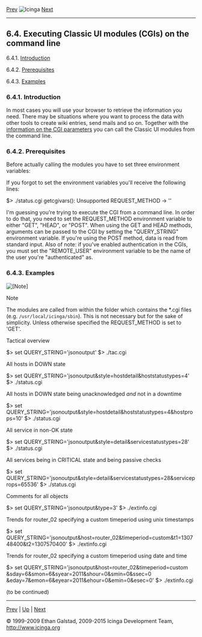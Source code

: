 [Prev](cgiparams.md) ![Icinga](../images/logofullsize.png "Icinga") [Next](icinga-web-scratch.md)

* * * * *

6.4. Executing Classic UI modules (CGIs) on the command line
------------------------------------------------------------

6.4.1. [Introduction](cgicmd.md#introduction_cgicmd)

6.4.2. [Prerequisites](cgicmd.md#prerequisites)

6.4.3. [Examples](cgicmd.md#examples)

### 6.4.1. Introduction

In most cases you will use your browser to retrieve the information you
need. There may be situations where you want to process the data with
other tools to create wiki entries, send mails and so on. Together with
the [information on the CGI
parameters](cgiparams.md "6.3. Information On Classic UI parameters")
you can call the Classic UI modules from the command line.

### 6.4.2. Prerequisites

Before actually calling the modules you have to set three environment
variables:










If you forgot to set the environment variables you'll receive the
following lines:

 $> ./status.cgi
 getcgivars(): Unsupported REQUEST_METHOD -> ''

 I'm guessing you're trying to execute the CGI from a command line.
 In order to do that, you need to set the REQUEST_METHOD environment
 variable to either "GET", "HEAD", or "POST". When using the
 GET and HEAD methods, arguments can be passed to the CGI
 by setting the "QUERY_STRING" environment variable. If you're
 using the POST method, data is read from standard input. Also of
 note: if you've enabled authentication in the CGIs, you must set the
 "REMOTE_USER" environment variable to be the name of the user you're
 "authenticated" as.
</code></pre>

### 6.4.3. Examples

![[Note]](../images/note.png)

Note

The modules are called from within the folder which contains the \*.cgi
files (e.g. `/usr/local/icinga/sbin`). This is not necessary
but for the sake of simplicity. Unless otherwise specified the
REQUEST\_METHOD is set to 'GET'.

Tactical overview

 $> set QUERY_STRING='jsonoutput'
 $> ./tac.cgi
</code></pre>

All hosts in DOWN state

 $> set QUERY_STRING='jsonoutput&style=hostdetail&hoststatustypes=4'
 $> ./status.cgi
</code></pre>

All hosts in DOWN state being unacknowledged *and* not in a downtime

 $> set QUERY_STRING='jsonoutput&style=hostdetail&hoststatustypes=4&hostprops=10'
 $> ./status.cgi
</code></pre>

All service in non-OK state

 $> set QUERY_STRING='jsonoutput&style=detail&servicestatustypes=28'
 $> ./status.cgi
</code></pre>

All services being in CRITICAL state and being passive checks

 $> set QUERY_STRING='jsonoutput&style=detail&servicestatustypes=28&serviceprops=65536'
 $> ./status.cgi
</code></pre>

Comments for all objects

 $> set QUERY_STRING='jsonoutput&type=3'
 $> ./extinfo.cgi
</code></pre>

Trends for router\_02 specifying a custom timeperiod using unix
timestamps

 $> set QUERY_STRING='jsonoutput&host=router_02&timeperiod=custom&t1=130748400&t2=1307570400'
 $> ./extinfo.cgi
</code></pre>

Trends for router\_02 specifying a custom timeperiod using date and time

 $> set QUERY_STRING='jsonoutput&host=router_02&timeperiod=custom\
 &sday=6&smon=6&syear=2011&shour=0&smin=0&ssec=0\
 &eday=7&emon=6&eyear=2011&ehour=0&emin=0&esec=0'
 $> ./extinfo.cgi
</code></pre>

(to be continued)

* * * * *

[Prev](cgiparams.md) | [Up](ch06.md) | [Next](icinga-web-scratch.md)






© 1999-2009 Ethan Galstad, 2009-2015 Icinga Development Team,
http://www.icinga.org
